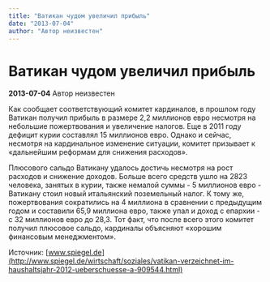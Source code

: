 ```yaml
---
title: "Ватикан чудом увеличил прибыль"
date: "2013-07-04"
author: "Автор неизвестен"
---
```


# Ватикан чудом увеличил прибыль

**2013-07-04** Автор неизвестен

Как сообщает соответствующий комитет кардиналов, в прошлом году Ватикан получил прибыль в размере 2,2 миллионов евро несмотря на небольшие пожертвования и увеличение налогов. Еще в 2011 году дефицит курии составлял 15 миллионов евро. Однако и сейчас, несмотря на кардинальное изменение ситуации, комитет призывает к «дальнейшим реформам для снижения расходов».

Плюсового сальдо Ватикану удалось достичь несмотря на рост расходов и снижение доходов. Больше всего средств ушло на 2823 человека, занятых в курии, также немалой суммы - 5 миллионов евро - Ватикану стоил новый итальянский поземельный налог. К тому же, пожертвования сократились на 4 миллиона в сравнении с предыдущим годом и составили 65,9 миллиона евро, также упал и доход с епархии - с 32 миллионов евро до 28,3. Тот факт, что после всего этого комитет получил плюсовое сальдо, кардиналы объясняют «хорошим финансовым менеджментом».

Источник: [www.spiegel.de](http://www.spiegel.de/wirtschaft/soziales/vatikan-verzeichnet-im-haushaltsjahr-2012-ueberschuesse-a-909544.html)